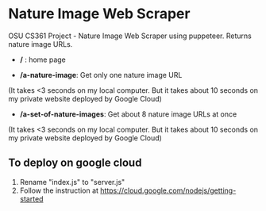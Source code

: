 # Nature Image Web Scraper

OSU CS361 Project - Nature Image Web Scraper using puppeteer.
Returns nature image URLs.

- **/** : home page

- **/a-nature-image**: Get only one nature image URL 

(It takes <3 seconds on my local computer. But it takes about 10 seconds on my private website deployed by Google Cloud)

- **/a-set-of-nature-images**: Get about 8 nature image URLs at once 

(It takes <3 seconds on my local computer. But it takes about 10 seconds on my private website deployed by Google Cloud)


## To deploy on google cloud

1. Rename "index.js" to "server.js"
2. Follow the instruction at https://cloud.google.com/nodejs/getting-started

